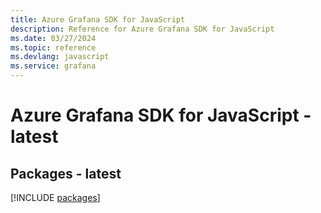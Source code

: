 ```yaml
---
title: Azure Grafana SDK for JavaScript
description: Reference for Azure Grafana SDK for JavaScript
ms.date: 03/27/2024
ms.topic: reference
ms.devlang: javascript
ms.service: grafana
---
```

# Azure Grafana SDK for JavaScript - latest
## Packages - latest
[!INCLUDE [packages](grafana-index.md)]